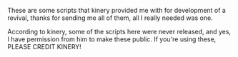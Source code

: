 These are some scripts that kinery provided me with for development of a revival, thanks for sending me all of them, all I really needed was one.

According to kinery, some of the scripts here were never released, and yes, I have permission from him to make these public. If you're using these, PLEASE CREDIT KINERY!
